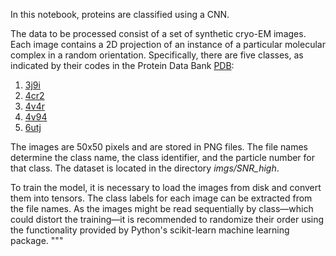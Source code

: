 In this notebook, proteins are classified using a CNN.

The data to be processed consist of a set of synthetic cryo-EM images. Each image contains a 2D projection of an instance of a particular molecular complex in a random orientation. Specifically, there are five classes, as indicated by their codes in the Protein Data Bank [PDB](https://www.rcsb.org/):

1. [3j9i](https://www.rcsb.org/structure/3J9I)
2. [4cr2](https://www.rcsb.org/structure/4CR2)
3. [4v4r](https://www.rcsb.org/structure/4V4R)
4. [4v94](https://www.rcsb.org/structure/4V94)
5. [6utj](https://www.rcsb.org/structure/6UTJ)

The images are 50x50 pixels and are stored in PNG files. The file names determine the class name, the class identifier, and the particle number for that class. The dataset is located in the directory *imgs/SNR_high*.

To train the model, it is necessary to load the images from disk and convert them into tensors. The class labels for each image can be extracted from the file names. As the images might be read sequentially by class—which could distort the training—it is recommended to randomize their order using the functionality provided by Python's scikit-learn machine learning package.
"""
